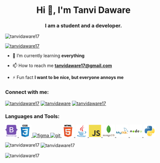 <h1 align="center">Hi 👋, I'm Tanvi Daware</h1>
<h3 align="center">I am a student and a developer.</h3>

<p align="left"> <img src="https://komarev.com/ghpvc/?username=tanvidaware17&label=Profile%20views&color=0e75b6&style=flat" alt="tanvidaware17" /> </p>


<p align="left"> <a href="https://twitter.com/tanvidaware17" target="blank"><img src="https://img.shields.io/twitter/follow/tanvidaware17?logo=twitter&style=for-the-badge" alt="tanvidaware17" /></a> </p>

- 🌱 I’m currently learning **everything**

- 📫 How to reach me **tanvidaware17@gmail.com**

- ⚡ Fun fact **I want to be nice, but everyone annoys me**

<h3 align="left">Connect with me:</h3>
<p align="left">
<a href="https://twitter.com/tanvidaware17" target="blank"><img align="center" src="https://raw.githubusercontent.com/rahuldkjain/github-profile-readme-generator/master/src/images/icons/Social/twitter.svg" alt="tanvidaware17" height="30" width="40" /></a>
<a href="https://linkedin.com/in/tanvidaware" target="blank"><img align="center" src="https://raw.githubusercontent.com/rahuldkjain/github-profile-readme-generator/master/src/images/icons/Social/linked-in-alt.svg" alt="tanvidaware" height="30" width="40" /></a>
<a href="https://instagram.com/tanvidaware17" target="blank"><img align="center" src="https://raw.githubusercontent.com/rahuldkjain/github-profile-readme-generator/master/src/images/icons/Social/instagram.svg" alt="tanvidaware17" height="30" width="40" /></a>
</p>

<h3 align="left">Languages and Tools:</h3>
<p align="left"> <a href="https://getbootstrap.com" target="_blank" rel="noreferrer"> <img src="https://raw.githubusercontent.com/devicons/devicon/master/icons/bootstrap/bootstrap-plain-wordmark.svg" alt="bootstrap" width="40" height="40"/> </a> <a href="https://www.w3schools.com/css/" target="_blank" rel="noreferrer"> <img src="https://raw.githubusercontent.com/devicons/devicon/master/icons/css3/css3-original-wordmark.svg" alt="css3" width="40" height="40"/> </a> <a href="https://www.figma.com/" target="_blank" rel="noreferrer"> <img src="https://www.vectorlogo.zone/logos/figma/figma-icon.svg" alt="figma" width="40" height="40"/> </a> <a href="https://git-scm.com/" target="_blank" rel="noreferrer"> <img src="https://www.vectorlogo.zone/logos/git-scm/git-scm-icon.svg" alt="git" width="40" height="40"/> </a> <a href="https://www.w3.org/html/" target="_blank" rel="noreferrer"> <img src="https://raw.githubusercontent.com/devicons/devicon/master/icons/html5/html5-original-wordmark.svg" alt="html5" width="40" height="40"/> </a> <a href="https://www.java.com" target="_blank" rel="noreferrer"> <img src="https://raw.githubusercontent.com/devicons/devicon/master/icons/java/java-original.svg" alt="java" width="40" height="40"/> </a> <a href="https://developer.mozilla.org/en-US/docs/Web/JavaScript" target="_blank" rel="noreferrer"> <img src="https://raw.githubusercontent.com/devicons/devicon/master/icons/javascript/javascript-original.svg" alt="javascript" width="40" height="40"/> </a> <a href="https://www.mongodb.com/" target="_blank" rel="noreferrer"> <img src="https://raw.githubusercontent.com/devicons/devicon/master/icons/mongodb/mongodb-original-wordmark.svg" alt="mongodb" width="40" height="40"/> </a> <a href="https://www.mysql.com/" target="_blank" rel="noreferrer"> <img src="https://raw.githubusercontent.com/devicons/devicon/master/icons/mysql/mysql-original-wordmark.svg" alt="mysql" width="40" height="40"/> </a> <a href="https://nodejs.org" target="_blank" rel="noreferrer"> <img src="https://raw.githubusercontent.com/devicons/devicon/master/icons/nodejs/nodejs-original-wordmark.svg" alt="nodejs" width="40" height="40"/> </a> <a href="https://www.python.org" target="_blank" rel="noreferrer"> <img src="https://raw.githubusercontent.com/devicons/devicon/master/icons/python/python-original.svg" alt="python" width="40" height="40"/> </a> </p>

<p><img align="left" src="https://github-readme-stats.vercel.app/api/top-langs?username=tanvidaware17&show_icons=true&locale=en&layout=compact" alt="tanvidaware17" /></p>

<p>&nbsp;<img align="center" src="https://github-readme-stats.vercel.app/api?username=tanvidaware17&show_icons=true&locale=en" alt="tanvidaware17" /></p>

<p><img align="center" src="https://github-readme-streak-stats.herokuapp.com/?user=tanvidaware17&" alt="tanvidaware17" /></p>
